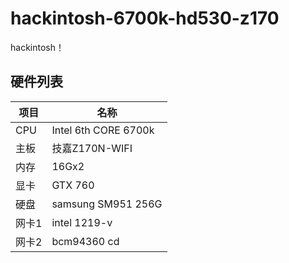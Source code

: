 # hackintosh-6700k-hd530-z170
hackintosh！
## 硬件列表

|项目|名称
|-|-
|CPU|Intel 6th CORE 6700k
|主板|技嘉Z170N-WIFI
|内存| 16Gx2
|显卡|GTX 760
|硬盘|samsung SM951 256G
|网卡1|intel 1219-v
|网卡2|bcm94360 cd
